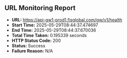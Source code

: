 ## URL Monitoring Report

- **URL:** https://api-gw1-prod1.fisglobal.com/gw/v1/health
- **Start Time:** 2025-05-29T08:44:37.474697
- **End Time:** 2025-05-29T08:44:37.670036
- **Total Time Taken:** 0.195339 seconds
- **HTTP Status Code:** 200
- **Status:** Success
- **Failure Reason:** N/A
